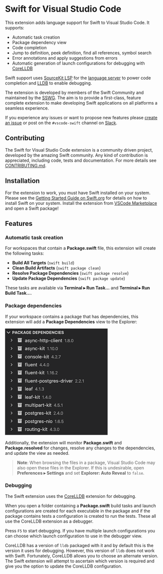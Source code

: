 # Swift for Visual Studio Code

This extension adds language support for Swift to Visual Studio Code. It supports:

* Automatic task creation
* Package dependency view
* Code completion
* Jump to definition, peek definition, find all references, symbol search
* Error annotations and apply suggestions from errors
* Automatic generation of launch configurations for debugging with [CoreLLDB](https://marketplace.visualstudio.com/items?itemName=vadimcn.vscode-lldb)

Swift support uses [SourceKit LSP](https://github.com/apple/sourcekit-lsp) for the [language server](https://microsoft.github.io/language-server-protocol/overviews/lsp/overview/) to power code completion and [LLDB](https://github.com/vadimcn/vscode-lldb) to enable debugging. 

The extension is developed by members of the Swift Community and maintained by the [SSWG](https://www.swift.org/sswg/). The aim is to provide a first-class, feature complete extension to make developing Swift applications on all platforms a seamless experience.

If you experience any issues or want to propose new features please [create an issue](https://github.com/swift-server/swift-vscode/issues/new) or post on the `#vscode-swift` channel on [Slack](https://swift-server.slack.com).

## Contributing

The Swift for Visual Studio Code extension is a community driven project, developed by the amazing Swift community. Any kind of contribution is appreciated, including code, tests and documentation. For more details see [CONTRIBUTING.md](CONTRIBUTING.md).

## Installation

For the extension to work, you must have Swift installed on your system. Please see the [Getting Started Guide on Swift.org](https://www.swift.org/getting-started/) for details on how to install Swift on your system. Install the extension from [VSCode Marketplace](https://marketplace.visualstudio.com/items?itemName=sswg.swift) and open a Swift package!

## Features

### Automatic task creation

For workspaces that contain a **Package.swift** file, this extension will create the following tasks:

- **Build All Targets** (`swift build`)
- **Clean Build Artifacts** (`swift package clean`)
- **Resolve Package Dependencies** (`swift package resolve`)
- **Update Package Dependencies** (`swift package update`)

These tasks are available via **Terminal ▸ Run Task...** and **Terminal ▸ Run Build Task...**.

### Package dependencies

If your workspace contains a package that has dependencies, this extension will add a **Package Dependencies** view to the Explorer:

![](images/package-dependencies.png)

Additionally, the extension will monitor **Package.swift** and **Package.resolved** for changes, resolve any changes to the dependencies, and update the view as needed.

> **Note**: When browsing the files in a package, Visual Studio Code may also open these files in the Explorer. If this is undesirable, open **Preferences ▸ Settings** and set **Explorer: Auto Reveal** to `false`.

### Debugging

The Swift extension uses the [CoreLLDB](https://marketplace.visualstudio.com/items?itemName=vadimcn.vscode-lldb) extension for debugging.

When you open a folder containing a **Package.swift** build tasks and launch configurations are created for each executable in the package and if the package contains tests a configuration is created to run the tests. These all use the CoreLLDB extension as a debugger. 

Press `F5` to start debugging. If you have multiple launch configurations you can choose which launch configuration to use in the debugger view. 

CoreLLDB has a version of `lldb` packaged with it and by default this is the version it uses for debugging. However, this version of `lldb` does not work with Swift. Fortunately, CoreLLDB allows you to choose an alternate version. The Swift extension will attempt to ascertain which version is required and give you the option to update the CoreLLDB configuration. 